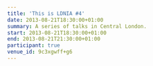 ```yaml
---
title: 'This is LDNIA #4'
date: 2013-08-21T18:30:00+01:00
summary: A series of talks in Central London.
start: 2013-08-21T18:30:00+01:00
end: 2013-08-21T21:30:00+01:00
participant: true
venue_id: 9c3xgwff+g6
---
```


